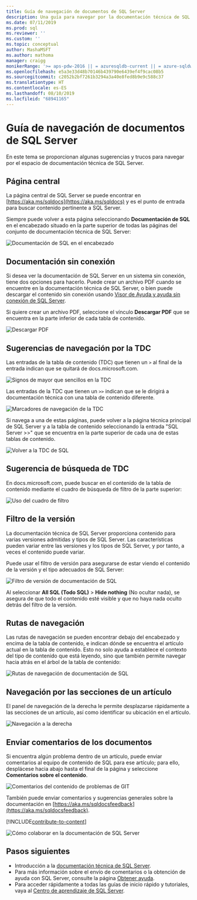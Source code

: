 ```yaml
---
title: Guía de navegación de documentos de SQL Server
description: Una guía para navegar por la documentación técnica de SQL Server, donde se explican aspectos como la página central, la tabla de contenido, el encabezado y cómo usar las rutas de navegación y cómo usar el filtro de versión.
ms.date: 07/11/2019
ms.prod: sql
ms.reviewer: ''
ms.custom: ''
ms.topic: conceptual
author: MashaMSFT
ms.author: mathoma
manager: craigg
monikerRange: '>= aps-pdw-2016 || = azuresqldb-current || = azure-sqldw-latest || >= sql-server-2016 || >= sql-server-linux-2017 || = sqlallproducts-allversions'
ms.openlocfilehash: e5a3e33d48b70146b439790e6439ef4f9cac08b5
ms.sourcegitcommit: c2052b2bf7261b3294a3a40e8fed8b9e9c588c37
ms.translationtype: HT
ms.contentlocale: es-ES
ms.lasthandoff: 08/10/2019
ms.locfileid: "68941165"
---
```

# <a name="sql-server-docs-navigation-guide"></a>Guía de navegación de documentos de SQL Server 

En este tema se proporcionan algunas sugerencias y trucos para navegar por el espacio de documentación técnica de SQL Server.  

## <a name="hub-page"></a>Página central

La página central de SQL Server se puede encontrar en [https://aka.ms/sqldocs](https://aka.ms/sqldocs) y es el punto de entrada para buscar contenido pertinente a SQL Server.

Siempre puede volver a esta página seleccionando **Documentación de SQL** en el encabezado situado en la parte superior de todas las páginas del conjunto de documentación técnica de SQL Server: 

![Documentación de SQL en el encabezado](media/sql-server-docs-navigation-guide/sql-docs-in-header.png)

## <a name="offline-documentation"></a>Documentación sin conexión

Si desea ver la documentación de SQL Server en un sistema sin conexión, tiene dos opciones para hacerlo. Puede crear un archivo PDF cuando se encuentre en la documentación técnica de SQL Server, o bien puede descargar el contenido sin conexión usando [Visor de Ayuda y ayuda sin conexión de SQL Server](sql-server-help-installation.md). 

Si quiere crear un archivo PDF, seleccione el vínculo **Descargar PDF** que se encuentra en la parte inferior de cada tabla de contenido.


![Descargar PDF](media/sql-server-docs-navigation-guide/download-pdf.png)

## <a name="toc-navigation-hints"></a>Sugerencias de navegación por la TDC

Las entradas de la tabla de contenido (TDC) que tienen un `>` al final de la entrada indican que se quitará de docs.microsoft.com. 

![Signos de mayor que sencillos en la TDC](media/sql-server-docs-navigation-guide/single-carrots-in-sql-docs-toc.png)


Las entradas de la TDC que tienen un `>>` indican que se le dirigirá a documentación técnica con una tabla de contenido diferente. 

![Marcadores de navegación de la TDC](media/sql-server-docs-navigation-guide/double-carrots-in-sql-docs-toc.png)

Si navega a una de estas páginas, puede volver a la página técnica principal de SQL Server y a la tabla de contenido seleccionando la entrada "SQL Server >>" que se encuentra en la parte superior de cada una de estas tablas de contenido. 

![Volver a la TDC de SQL](media/sql-server-docs-navigation-guide/navigate-back-to-sql-toc.png)

## <a name="toc-search-tip"></a>Sugerencia de búsqueda de TDC
En docs.microsoft.com, puede buscar en el contenido de la tabla de contenido mediante el cuadro de búsqueda de filtro de la parte superior: 

![Uso del cuadro de filtro](media/sql-server-docs-navigation-guide/sql-docs-toc-filter.gif)

## <a name="version-filter"></a>Filtro de la versión
La documentación técnica de SQL Server proporciona contenido para varias versiones admitidas y tipos de SQL Server. Las características pueden variar entre las versiones y los tipos de SQL Server, y por tanto, a veces el contenido puede variar. 

Puede usar el filtro de versión para asegurarse de estar viendo el contenido de la versión y el tipo adecuados de SQL Server: 

![Filtro de versión de documentación de SQL](media/sql-server-docs-navigation-guide/sql-docs-version-filter.gif)

Al seleccionar **All SQL (Todo SQL)**  > **Hide nothing** (No ocultar nada), se asegura de que todo el contenido esté visible y que no haya nada oculto detrás del filtro de la versión. 

## <a name="breadcrumbs"></a>Rutas de navegación

Las rutas de navegación se pueden encontrar debajo del encabezado y encima de la tabla de contenido, e indican dónde se encuentra el artículo actual en la tabla de contenido.  Esto no solo ayuda a establece el contexto del tipo de contenido que está leyendo, sino que también permite navegar hacia atrás en el árbol de la tabla de contenido:

![Rutas de navegación de documentación de SQL](media/sql-server-docs-navigation-guide/sql-docs-bread-crumbs.gif)


## <a name="article-section-navigation"></a>Navegación por las secciones de un artículo

El panel de navegación de la derecha le permite desplazarse rápidamente a las secciones de un artículo, así como identificar su ubicación en el artículo.  

![Navegación a la derecha](media/sql-server-docs-navigation-guide/sql-docs-right-hand-navigation.gif)


## <a name="submit-docs-feedback"></a>Enviar comentarios de los documentos

Si encuentra algún problema dentro de un artículo, puede enviar comentarios al equipo de contenido de SQL para ese artículo; para ello, desplácese hacia abajo hasta el final de la página y seleccione **Comentarios sobre el contenido**.

![Comentarios del contenido de problemas de GIT](media/sql-server-get-help/git-issues.png)

También puede enviar comentarios y sugerencias generales sobre la documentación en [https://aka.ms/sqldocsfeedback](https://aka.ms/sqldocsfeedback). 

[!INCLUDE[contribute-to-content](../includes/paragraph-content/contribute-to-content.md)]

![Cómo colaborar en la documentación de SQL Server](media/sql-server-docs-navigation-guide/edit-sql-docs.gif)

## <a name="next-steps"></a>Pasos siguientes

- Introducción a la [documentación técnica de SQL Server](sql-server-technical-documentation.md). 
- Para más información sobre el envío de comentarios o la obtención de ayuda con SQL Server, consulte la página [Obtener ayuda](sql-server-get-help.md). 
- Para acceder rápidamente a todas las guías de inicio rápido y tutoriales, vaya al [Centro de aprendizaje de SQL Server](../lp/sql-server/sql-education-center.md).
